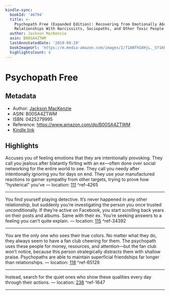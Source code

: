 ```yaml
---
kindle-sync:
  bookId: '46794'
  title: >-
    Psychopath Free (Expanded Edition): Recovering from Emotionally Abusive
    Relationships With Narcissists, Sociopaths, and Other Toxic People
  author: Jackson MacKenzie
  asin: B00SA4ZTWM
  lastAnnotatedDate: '2019-09-29'
  bookImageUrl: 'https://m.media-amazon.com/images/I/71ANfhGXHjL._SY160.jpg'
  highlightsCount: 4
---
```

# Psychopath Free
## Metadata
* Author: [Jackson MacKenzie](https://www.amazon.comundefined)
* ASIN: B00SA4ZTWM
* ISBN: 0425279995
* Reference: https://www.amazon.com/dp/B00SA4ZTWM
* [Kindle link](kindle://book?action=open&asin=B00SA4ZTWM)

## Highlights
Accuses you of feeling emotions that they are intentionally provoking. They call you jealous after blatantly flirting with an ex—often done over social networking for the entire world to see. They call you needy after intentionally ignoring you for days on end. They use your manufactured reactions to garner sympathy from other targets, trying to prove how “hysterical” you’ve — location: [111](kindle://book?action=open&asin=B00SA4ZTWM&location=111) ^ref-4265

---
You find yourself playing detective. It’s never happened in any other relationship, but suddenly you’re investigating the person you once trusted unconditionally. If they’re active on Facebook, you start scrolling back years on their posts and albums. Same with their ex. You’re seeking answers to a feeling you can’t quite explain. — location: [115](kindle://book?action=open&asin=B00SA4ZTWM&location=115) ^ref-34392

---
You are the only one who sees their true colors. No matter what they do, they always seem to have a fan club cheering for them. The psychopath uses these people for money, resources, and attention—but the fan club won’t notice, because this person strategically distracts them with shallow praise. Psychopaths are able to maintain superficial friendships far longer than relationships. — location: [118](kindle://book?action=open&asin=B00SA4ZTWM&location=118) ^ref-65128

---
Instead, search for the quiet ones who show these qualities every day through their actions. — location: [238](kindle://book?action=open&asin=B00SA4ZTWM&location=238) ^ref-1647

---
